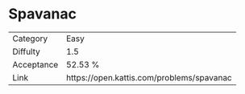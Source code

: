 # Spavanac

<table>
    <tr>
        <td>Category</td>
        <td>Easy</td>
    </tr>
    <tr>
        <td>Diffulty</td>
        <td>1.5</td>
    </tr>
    <tr>
        <td>Acceptance</td>
        <td>52.53 %</td>
    </tr>
    <tr>
        <td>Link</td>
        <td>https://open.kattis.com/problems/spavanac</td>
    </tr>
</table>